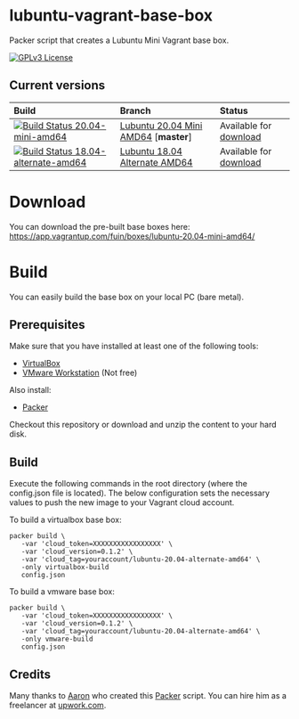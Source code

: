 # lubuntu-vagrant-base-box
Packer script that creates a Lubuntu Mini Vagrant base box.

[![GPLv3 License](http://img.shields.io/badge/license-GPLv3-blue.svg)](https://www.gnu.org/licenses/gpl-3.0.en.html)

## Current versions
| Build | Branch | Status |
| :---- | :----- | :----- |
| [![Build Status 20.04-mini-amd64](https://jenkins.fuin.org/job/lubuntu-vagrant-base-box-20.04-mini-amd64/badge/icon)](https://jenkins.fuin.org/job/lubuntu-vagrant-base-box-20.04-mini-amd64/) | [Lubuntu 20.04 Mini AMD64](https://github.com/fuinorg/lubuntu-vagrant-base-box/) \[**master**\] | Available for [download](https://app.vagrantup.com/fuin/boxes/lubuntu-20.04-mini-amd64/) |
| [![Build Status 18.04-alternate-amd64](https://jenkins.fuin.org/job/lubuntu-vagrant-base-box-18.04-alternate-amd64/badge/icon)](https://jenkins.fuin.org/job/lubuntu-vagrant-base-box-18.04-alternate-amd64/) | [Lubuntu 18.04 Alternate AMD64](https://github.com/fuinorg/lubuntu-vagrant-base-box/tree/lubuntu-18.04-alternate-amd64) | Available for [download](https://app.vagrantup.com/fuin/boxes/lubuntu-18.04-alternate-amd64/) | 

# Download
You can download the pre-built base boxes here:
https://app.vagrantup.com/fuin/boxes/lubuntu-20.04-mini-amd64/

# Build
You can easily build the base box on your local PC (bare metal).

## Prerequisites
Make sure that you have installed at least one of the following tools:
* [VirtualBox](https://www.virtualbox.org/)
* [VMware Workstation](http://store.vmware.com/store/vmwde/en_IE/DisplayProductDetailsPage/ThemeID.29219600/productID.5128762700) (Not free)

Also install:
* [Packer](https://www.packer.io/)

Checkout this repository or download and unzip the content to your hard disk.

## Build
Execute the following commands in the root directory (where the config.json file is located).
The below configuration sets the necessary values to push the new image to your Vagrant cloud account.

To build a virtualbox base box:
```
packer build \
   -var 'cloud_token=XXXXXXXXXXXXXXXXX' \
   -var 'cloud_version=0.1.2' \
   -var 'cloud_tag=youraccount/lubuntu-20.04-alternate-amd64' \
   -only virtualbox-build
   config.json
```

To build a vmware base box:
```
packer build \
   -var 'cloud_token=XXXXXXXXXXXXXXXXX' \
   -var 'cloud_version=0.1.2' \
   -var 'cloud_tag=youraccount/lubuntu-20.04-alternate-amd64' \
   -only vmware-build
   config.json
```

## Credits
Many thanks to [Aaron](https://github.com/slapula/) who created this [Packer](https://www.packer.io/) script.
You can hire him as a freelancer at [upwork.com](https://www.upwork.com/o/profiles/users/_~01d7141121116c4a6e/).
